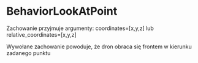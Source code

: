 # BehaviorLookAtPoint

Zachowanie przyjmuje argumenty:
coordinates=[x,y,z]
lub
relative_coordinates=[x,y,z]

Wywołane zachowanie powoduje, że dron obraca się frontem w kierunku zadanego punktu